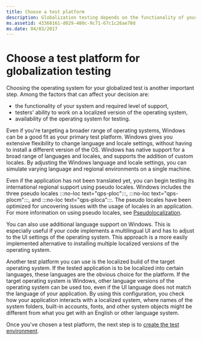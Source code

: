 ```yaml
---
title: Choose a test platform
description: Globalization testing depends on the functionality of your system, required level of support, and the testers' ability to work on a localized OS.
ms.assetid: 43368161-d029-480c-9c71-67c1c26ae70d
ms.date: 04/03/2017
---
```


# Choose a test platform for globalization testing

Choosing the operating system for your globalized test is another important step.
Among the factors that can affect your decision are:

* the functionality of your system and required level of support,
* testers' ability to work on a localized version of the operating system,
* availability of the operating system for testing.

Even if you're targeting a broader range of operating systems, Windows can be a good fit as your primary test platform.
Windows gives you extensive flexibility to change language and locale settings, without having to install a different version of the OS.
Windows has native support for a broad range of languages and locales, and supports the addition of custom locales.
By adjusting the Windows language and locale settings, you can simulate varying language and regional environments on a single machine.

Even if the application has not been translated yet, you can begin testing its international regional support using pseudo locales.
Windows includes the three pseudo locales :::no-loc text="qps-ploc":::, :::no-loc text="qps-plocm":::, and :::no-loc text="qps-ploca":::.
The pseudo locales have been optimized for uncovering issues with the usage of locales in an application.
For more information on using pseudo locales, see [Pseudolocalization](../methodology/pseudolocalization.md).
  
You can also use additional language support on Windows.
This is especially useful if your code implements a multilingual UI and has to adjust to the UI settings of the operating system.
This approach is a more easily implemented alternative to installing multiple localized versions of the operating system.

Another test platform you can use is the localized build of the target operating system.
If the tested application is to be localized into certain languages, these languages are the obvious choice for the platform.
If the target operating system is Windows, other language versions of the operating system can be used too, even if the UI language does not match the language of your application.
By using this configuration, you check how your application interacts with a localized system, where names of the system folders, built-in accounts, fonts, and other system objects might be different from what you get with an English or other language system.

Once you've chosen a test platform, the next step is to [create the test environment](create-the-test-environment.md).
